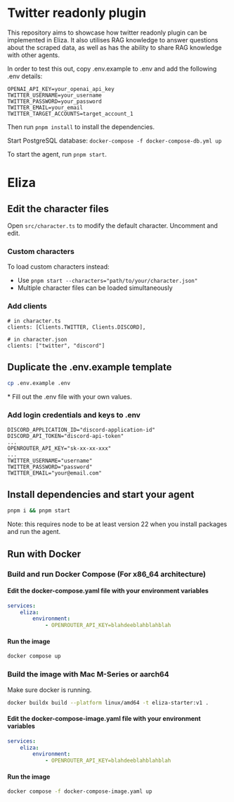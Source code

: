 # Twitter readonly plugin

This repository aims to showcase how twitter readonly plugin can be implemented in Eliza. It also utilises RAG knowledge to answer questions about the scraped data, as well as has the ability to share RAG knowledge with other agents. 

In order to test this out, copy .env.example to .env and add the following .env details:

```
OPENAI_API_KEY=your_openai_api_key
TWITTER_USERNAME=your_username
TWITTER_PASSWORD=your_password
TWITTER_EMAIL=your_email
TWITTER_TARGET_ACCOUNTS=target_account_1
```

Then run `pnpm install` to install the dependencies.

Start PostgreSQL database: `docker-compose -f docker-compose-db.yml up`

To start the agent, run `pnpm start`.

# Eliza

## Edit the character files

Open `src/character.ts` to modify the default character. Uncomment and edit.

### Custom characters

To load custom characters instead:
- Use `pnpm start --characters="path/to/your/character.json"`
- Multiple character files can be loaded simultaneously

### Add clients
```
# in character.ts
clients: [Clients.TWITTER, Clients.DISCORD],

# in character.json
clients: ["twitter", "discord"]
```

## Duplicate the .env.example template

```bash
cp .env.example .env
```

\* Fill out the .env file with your own values.

### Add login credentials and keys to .env
```
DISCORD_APPLICATION_ID="discord-application-id"
DISCORD_API_TOKEN="discord-api-token"
...
OPENROUTER_API_KEY="sk-xx-xx-xxx"
...
TWITTER_USERNAME="username"
TWITTER_PASSWORD="password"
TWITTER_EMAIL="your@email.com"
```

## Install dependencies and start your agent

```bash
pnpm i && pnpm start
```
Note: this requires node to be at least version 22 when you install packages and run the agent.

## Run with Docker

### Build and run Docker Compose (For x86_64 architecture)

#### Edit the docker-compose.yaml file with your environment variables

```yaml
services:
    eliza:
        environment:
            - OPENROUTER_API_KEY=blahdeeblahblahblah
```

#### Run the image

```bash
docker compose up
```

### Build the image with Mac M-Series or aarch64

Make sure docker is running.

```bash
docker buildx build --platform linux/amd64 -t eliza-starter:v1 .
```

#### Edit the docker-compose-image.yaml file with your environment variables

```yaml
services:
    eliza:
        environment:
            - OPENROUTER_API_KEY=blahdeeblahblahblah
```

#### Run the image

```bash
docker compose -f docker-compose-image.yaml up
```
